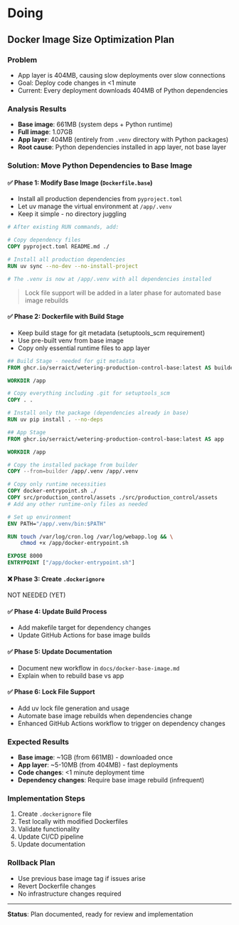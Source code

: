 # Doing

## Docker Image Size Optimization Plan

### Problem

- App layer is 404MB, causing slow deployments over slow connections
- Goal: Deploy code changes in <1 minute
- Current: Every deployment downloads 404MB of Python dependencies

### Analysis Results

- **Base image**: 661MB (system deps + Python runtime)
- **Full image**: 1.07GB 
- **App layer**: 404MB (entirely from `.venv` directory with Python packages)
- **Root cause**: Python dependencies installed in app layer, not base layer

### Solution: Move Python Dependencies to Base Image

#### ✅ Phase 1: Modify Base Image (`Dockerfile.base`)

- Install all production dependencies from `pyproject.toml`
- Let uv manage the virtual environment at `/app/.venv`
- Keep it simple - no directory juggling

```dockerfile
# After existing RUN commands, add:

# Copy dependency files
COPY pyproject.toml README.md ./

# Install all production dependencies
RUN uv sync --no-dev --no-install-project

# The .venv is now at /app/.venv with all dependencies installed
```

> Lock file support will be added in a later phase for automated base image rebuilds

#### ✅ Phase 2: Dockerfile with Build Stage

- Keep build stage for git metadata (setuptools_scm requirement)
- Use pre-built venv from base image
- Copy only essential runtime files to app layer

```dockerfile
## Build Stage - needed for git metadata
FROM ghcr.io/serraict/wetering-production-control-base:latest AS builder

WORKDIR /app

# Copy everything including .git for setuptools_scm
COPY . .

# Install only the package (dependencies already in base)
RUN uv pip install . --no-deps

## App Stage
FROM ghcr.io/serraict/wetering-production-control-base:latest AS app

WORKDIR /app

# Copy the installed package from builder
COPY --from=builder /app/.venv /app/.venv

# Copy only runtime necessities
COPY docker-entrypoint.sh ./
COPY src/production_control/assets ./src/production_control/assets
# Add any other runtime-only files as needed

# Set up environment
ENV PATH="/app/.venv/bin:$PATH"

RUN touch /var/log/cron.log /var/log/webapp.log && \
    chmod +x /app/docker-entrypoint.sh

EXPOSE 8000
ENTRYPOINT ["/app/docker-entrypoint.sh"]
```

#### ❌ Phase 3: Create `.dockerignore`

NOT NEEDED (YET)

#### ✅ Phase 4: Update Build Process

- Add makefile target for dependency changes
- Update GitHub Actions for base image builds

#### ✅ Phase 5: Update Documentation

- Document new workflow in `docs/docker-base-image.md`
- Explain when to rebuild base vs app

#### ✅ Phase 6: Lock File Support

- Add uv lock file generation and usage
- Automate base image rebuilds when dependencies change
- Enhanced GitHub Actions workflow to trigger on dependency changes

### Expected Results

- **Base image**: ~1GB (from 661MB) - downloaded once
- **App layer**: ~5-10MB (from 404MB) - fast deployments
- **Code changes**: <1 minute deployment time
- **Dependency changes**: Require base image rebuild (infrequent)

### Implementation Steps

1. Create `.dockerignore` file
2. Test locally with modified Dockerfiles
3. Validate functionality
4. Update CI/CD pipeline
5. Update documentation

### Rollback Plan

- Use previous base image tag if issues arise
- Revert Dockerfile changes
- No infrastructure changes required

---

**Status**: Plan documented, ready for review and implementation
